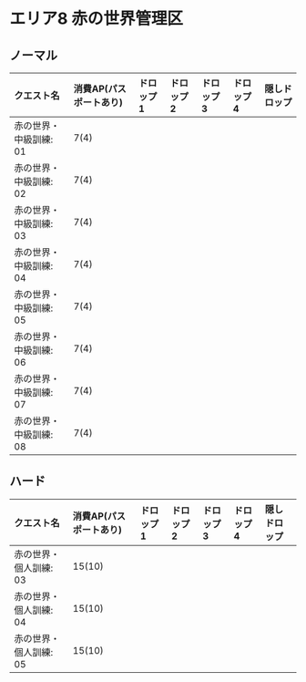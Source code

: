 # エリア8 赤の世界管理区

## ノーマル

|クエスト名|消費AP(パスポートあり)|ドロップ1|ドロップ2|ドロップ3|ドロップ4|隠しドロップ|
|:--|:--|:--|:--|:--|:--|:--|
|赤の世界・中級訓練: 01|7(4)||||||
|赤の世界・中級訓練: 02|7(4)||||||
|赤の世界・中級訓練: 03|7(4)||||||
|赤の世界・中級訓練: 04|7(4)||||||
|赤の世界・中級訓練: 05|7(4)||||||
|赤の世界・中級訓練: 06|7(4)||||||
|赤の世界・中級訓練: 07|7(4)||||||
|赤の世界・中級訓練: 08|7(4)||||||

## ハード

|クエスト名|消費AP(パスポートあり)|ドロップ1|ドロップ2|ドロップ3|ドロップ4|隠しドロップ|
|:--|:--|:--|:--|:--|:--|:--|
|赤の世界・個人訓練: 03|15(10)||||||
|赤の世界・個人訓練: 04|15(10)||||||
|赤の世界・個人訓練: 05|15(10)||||||